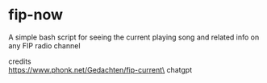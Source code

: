 # fip-now

A simple bash script for seeing the current playing song and related info on any FIP radio channel

credits\
https://www.phonk.net/Gedachten/fip-current\
chatgpt
